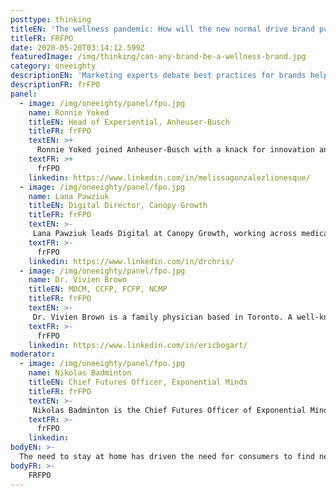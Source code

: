 ```yaml
---
posttype: thinking
titleEN: 'The wellness pandemic: How will the new normal drive brand purpose?'
titleFR: FRFPO
date: 2020-05-20T03:14:12.599Z
featuredImage: /img/thinking/can-any-brand-be-a-wellness-brand.jpg
category: oneeighty
descriptionEN: 'Marketing experts debate best practices for brands helping consumers adapt to their new normal: maintaining physical and mental wellness at home.'  
descriptionFR: frFPO
panel:
  - image: /img/oneeighty/panel/fpo.jpg
    name: Ronnie Yoked
    titleEN: Head of Experiential, Anheuser-Busch
    titleFR: frFPO
    textEN: >+
      Ronnie Yoked joined Anheuser-Busch with a knack for innovation and a love for experiences. In her new role as Head of Experiential, Ronnie will bring her deep love of consumer-centered experiences and strategy to help define the future of what experiential marketing should be, ensuring AB will lead the way.
    textFR: >+
      frFPO
    linkedin: https://www.linkedin.com/in/melissagonzalezlionesque/
  - image: /img/oneeighty/panel/fpo.jpg
    name: Lana Pawziuk
    titleEN: Digital Director, Canopy Growth
    titleFR: frFPO
    textEN: >-
     Lana Pawziuk leads Digital at Canopy Growth, working across medical, recreation and CBD markets globally. Digital at Canopy includes UX, ecom and Digital Product Management, Analytics and Automation. Lana's entire career has been in the digital space, and she has worked at Cossette, Grip, PwC and Comscore, helping internal and client teams harness digital to connect with consumers to drive conversion and affinity.
    textFR: >-
      frFPO
    linkedin: https://www.linkedin.com/in/drchris/
  - image: /img/oneeighty/panel/fpo.jpg
    name: Dr. Vivien Brown
    titleEN: MDCM, CCFP, FCFP, NCMP
    titleFR: frFPO
    textEN: >-
     Dr. Vivien Brown is a family physician based in Toronto. A well-known national and international speaker and author of A Woman’s Guide to Healthy Aging – Seven Essential Ways to Keep You Vital, Happy and Strong. She is active in numerous organizations including as VP North America for the Medical Women’s International Association, board member of the Women’s Brain Health Initiative, and numerous advisory bodies including Immunize Canada. Dr. Brown’s speaking engagements include reducing cancer risks and prevention, adult immunization and vaccine-preventable diseases, stress in the workplace and stress management, health promotion and healthy aging, osteoporosis prevention, menopause, and women’s health.
    textFR: >-
      frFPO
    linkedin: https://www.linkedin.com/in/ericbogart/
moderator:
  - image: /img/oneeighty/panel/fpo.jpg
    name: Nikolas Badminton
    titleEN: Chief Futures Officer, Exponential Minds
    titleFR: frFPO
    textEN: >-
     Nikolas Badminton is the Chief Futures Officer of Exponential Minds, an expert advisory firm. Exponential Minds helps organizations, trillion-dollar companies, billion-dollar investment funds, and progressive governments to shift their mindset from “what is” to “what if”. With a “what if” mindset, employees feel empowered, and a stronger culture of innovation and growth arises and leads to more revenue and a far more resilient future. Nikolas has worked with amazing clients such as NASA, United Nations, United Way, the Government of Canada, AT&T, Proctor & Gamble, and many more.
    textFR: >-
      frFPO
    linkedin: 
bodyEN: >-
  The need to stay at home has driven the need for consumers to find new ways to stay safe, healthy, fit and seek holistic wellness for body, mind and soul. This panel will discuss ways brands can live their purpose and help consumers as they adapt to their new normal. You'll hear from unconventional wellness brands who have successfully made the shift, moderated by Nikolas Badminton.
bodyFR: >-
    FRFPO
---
```

